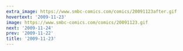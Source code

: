 ```yaml
---
extra_image: https://www.smbc-comics.com/comics/20091123after.gif
hovertext: '2009-11-23'
image: https://www.smbc-comics.com/comics/20091123.gif
next: '2009-11-24'
prev: '2009-11-22'
title: '2009-11-23'
---
```

